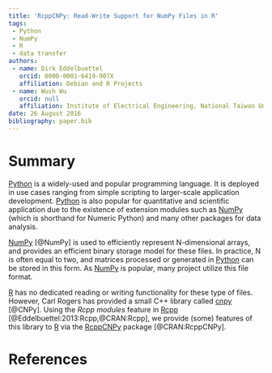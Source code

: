 ```yaml
---
title: 'RcppCNPy: Read-Write Support for NumPy Files in R'
tags:
 - Python
 - NumPy
 - R
 - data transfer
authors:
 - name: Dirk Eddelbuettel
   orcid: 0000-0001-6419-907X
   affiliation: Debian and R Projects
 - name: Wush Wu
   orcid: null
   affiliation: Institute of Electrical Engineering, National Taiwan University
date: 26 August 2016
bibliography: paper.bib
---
```


# Summary

[Python](https://https://www.python.org/) is a widely-used and popular programming
language. It is deployed in use cases ranging from simple scripting to larger-scale
application development. [Python](https://https://www.python.org/) is also popular for
quantitative and scientific application due to the existence of extension modules such as
[NumPy](http://www.numpy.org/) (which is shorthand for Numeric Python) and many other
packages for data analysis.

[NumPy](http://www.numpy.org/) [@NumPy] is used to efficiently represent N-dimensional arrays, and
provides an efficient binary storage model for these files.  In practice, N is often equal
to two, and matrices processed or generated in [Python](https://https://www.python.org/)
can be stored in this form. As [NumPy](http://www.numpy.org/) is popular, many project
utilize this file format.

[R](https://www.r-project.org) has no dedicated reading or writing functionality for these
type of files.  However, Carl Rogers has provided a small C++ library called
[cnpy](https://github.com/rogersce/cnpy) [@CNPy]. Using the _Rcpp modules_ feature in
[Rcpp](http://dirk.eddelbuettel.com/code/rcpp.html) [@Eddelbuettel:2013:Rcpp,@CRAN:Rcpp],
we provide (some) features of this library to [R](https://www.r-project.org) via the 
[RcppCNPy](https://dirk.eddelbuettel.com/code/rcpp.cnpy.html) package [@CRAN:RcppCNPy].

# References


